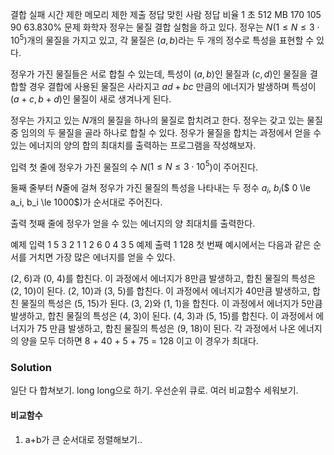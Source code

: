 결합 실패
시간 제한	메모리 제한	제출	정답	맞힌 사람	정답 비율
1 초	512 MB	170	105	90	63.830%
문제
화학자 정우는 물질 결합 실험을 하고 있다. 정우는 $N$($1 \le N \le 3 \cdot 10^5$)개의 물질을 가지고 있고, 각 물질은 $(a, b)$라는 두 개의 정수로 특성을 표현할 수 있다.

정우가 가진 물질들은 서로 합칠 수 있는데, 특성이 $(a, b)$인 물질과 $(c, d)$인 물질을 결합할 경우 결합에 사용된 물질은 사라지고 $ad + bc$ 만큼의 에너지가 발생하며 특성이 $(a + c, b + d)$인 물질이 새로 생겨나게 된다.

정우는 가지고 있는 $N$개의 물질을 하나의 물질로 합치려고 한다. 정우는 갖고 있는 물질 중 임의의 두 물질을 골라 하나로 합칠 수 있다. 정우가 물질을 합치는 과정에서 얻을 수 있는 에너지의 양의 합의 최대치를 출력하는 프로그램을 작성해보자.

입력
첫 줄에 정우가 가진 물질의 수 $N$($1 \le N \le 3 \cdot 10^5$)이 주어진다.

둘째 줄부터 $N$줄에 걸쳐 정우가 가진 물질의 특성을 나타내는 두 정수 $a_i$, $b_i$($ 0 \le a_i, b_i \le 1000$)가 순서대로 주어진다.

출력
첫째 줄에 정우가 얻을 수 있는 에너지의 양 최대치를 출력한다.

예제 입력 1 
5
3 2
1 1
2 6
0 4
3 5
예제 출력 1 
128
첫 번째 예시에서는 다음과 같은 순서를 거치면 가장 많은 에너지를 얻을 수 있다.

(2, 6)과 (0, 4)를 합친다. 이 과정에서 에너지가 8만큼 발생하고, 합친 물질의 특성은 (2, 10)이 된다.
(2, 10)과 (3, 5)를 합친다. 이 과정에서 에너지가 40만큼 발생하고, 합친 물질의 특성은 (5, 15)가 된다.
(3, 2)와 (1, 1)을 합친다. 이 과정에서 에너지가 5만큼 발생하고, 합친 물질의 특성은 (4, 3)이 된다.
(4, 3)과 (5, 15)를 합친다. 이 과정에서 에너지가 75 만큼 발생하고, 합친 물질의 특성은 (9, 18)이 된다.
각 과정에서 나온 에너지의 양을 모두 더하면 8 + 40 + 5 + 75 = 128 이고 이 경우가 최대다.


### Solution
일단 다 합쳐보기.
long long으로 하기.
우선순위 큐로. 여러 비교함수 세워보기.

#### 비교함수
1. a+b가 큰 순서대로 정렬해보기..
